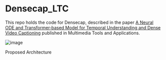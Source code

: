 # Densecap_LTC
This repo holds the code for Densecap, described in the paper  [A Neural ODE and Transformer‑based Model for Temporal Understanding and Dense Video Captioning](https://link.springer.com/article/10.1007/s11042-023-17809-1) published in Multimedia Tools and Applications.

![image](https://github.com/Sainithin-bit/Densecap_LTC/assets/53914835/4aedc3ed-70cd-413a-b4c0-956c5ec2f206)

Proposed Architecture
